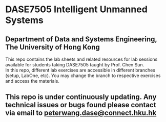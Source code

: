 # DASE7505 Intelligent Unmanned Systems
## Department of Data and Systems Engineering, The University of Hong Kong
This repo contains the lab sheets and related resources for lab sessions available for students taking DASE7505 taught by Prof. Chen Sun. <br />
In this repo, different lab exercises are accessible in different branches (setup, LabOne, etc). You may change the branch to respective exercises and access the materials.
## This repo is under continuously updating. Any technical issues or bugs found please contact via email to peterwang.dase@connect.hku.hk
